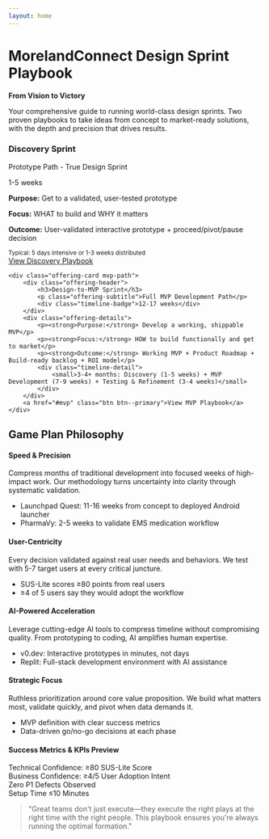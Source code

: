 ```yaml
---
layout: home
---
```


# MorelandConnect Design Sprint Playbook

**From Vision to Victory**

Your comprehensive guide to running world-class design sprints. Two proven playbooks to take ideas from concept to market-ready solutions, with the depth and precision that drives results.


<div class="hero-offerings">
    <div class="offering-card prototype-path">
        <div class="offering-header">
            <h3>Discovery Sprint</h3>
            <p class="offering-subtitle">Prototype Path - True Design Sprint</p>
            <div class="timeline-badge">1-5 weeks</div>
        </div>
        <div class="offering-details">
            <p><strong>Purpose:</strong> Get to a validated, user-tested prototype</p>
            <p><strong>Focus:</strong> WHAT to build and WHY it matters</p>
            <p><strong>Outcome:</strong> User-validated interactive prototype + proceed/pivot/pause decision</p>
            <div class="timeline-detail">
                <small>Typical: 5 days intensive or 1-3 weeks distributed</small>
            </div>
        </div>
        <a href="#discovery" class="btn btn--primary">View Discovery Playbook</a>
    </div>
    
    <div class="offering-card mvp-path">
        <div class="offering-header">
            <h3>Design-to-MVP Sprint</h3>
            <p class="offering-subtitle">Full MVP Development Path</p>
            <div class="timeline-badge">12-17 weeks</div>
        </div>
        <div class="offering-details">
            <p><strong>Purpose:</strong> Develop a working, shippable MVP</p>
            <p><strong>Focus:</strong> HOW to build functionally and get to market</p>
            <p><strong>Outcome:</strong> Working MVP + Product Roadmap + Build-ready backlog + ROI model</p>
            <div class="timeline-detail">
                <small>3-4+ months: Discovery (1-5 weeks) + MVP Development (7-9 weeks) + Testing & Refinement (3-4 weeks)</small>
            </div>
        </div>
        <a href="#mvp" class="btn btn--primary">View MVP Playbook</a>
    </div>
</div>

## Game Plan Philosophy

<div class="philosophy-section">
    <div class="philosophy-pillars">
        <div class="pillar-card">
            <h4>Speed & Precision</h4>
            <p>Compress months of traditional development into focused weeks of high-impact work. Our methodology turns uncertainty into clarity through systematic validation.</p>
            <ul class="pillar-examples">
                <li>Launchpad Quest: 11-16 weeks from concept to deployed Android launcher</li>
                <li>PharmaVy: 2-5 weeks to validate EMS medication workflow</li>
            </ul>
        </div>
        <div class="pillar-card">
            <h4>User-Centricity</h4>
            <p>Every decision validated against real user needs and behaviors. We test with 5-7 target users at every critical juncture.</p>
            <ul class="pillar-examples">
                <li>SUS-Lite scores ≥80 points from real users</li>
                <li>≥4 of 5 users say they would adopt the workflow</li>
            </ul>
        </div>
        <div class="pillar-card">
            <h4>AI-Powered Acceleration</h4>
            <p>Leverage cutting-edge AI tools to compress timeline without compromising quality. From prototyping to coding, AI amplifies human expertise.</p>
            <ul class="pillar-examples">
                <li>v0.dev: Interactive prototypes in minutes, not days</li>
                <li>Replit: Full-stack development environment with AI assistance</li>
            </ul>
        </div>
        <div class="pillar-card">
            <h4>Strategic Focus</h4>
            <p>Ruthless prioritization around core value proposition. We build what matters most, validate quickly, and pivot when data demands it.</p>
            <ul class="pillar-examples">
                <li>MVP definition with clear success metrics</li>
                <li>Data-driven go/no-go decisions at each phase</li>
            </ul>
        </div>
    </div>
</div>

<div class="philosophy-section">
    <div class="philosophy-metrics">
        <h4>Success Metrics & KPIs Preview</h4>
        <div class="metrics-preview">
            <div class="metric-pill">Technical Confidence: ≥80 SUS-Lite Score</div>
            <div class="metric-pill">Business Confidence: ≥4/5 User Adoption Intent</div>
            <div class="metric-pill">Zero P1 Defects Observed</div>
            <div class="metric-pill">Setup Time ≤10 Minutes</div>
        </div>
    </div>
    <blockquote class="philosophy-quote">
        "Great teams don't just execute—they execute the right plays at the right time with the right people. This playbook ensures you're always running the optimal formation."
    </blockquote>
</div>

